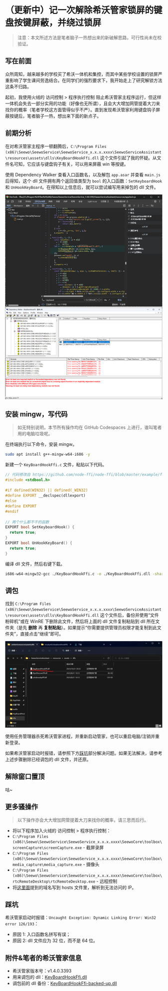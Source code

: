 # （更新中）记一次解除希沃管家锁屏的键盘按键屏蔽，并绕过锁屏

> 注意：本文所述方法是笔者脑子一热想出来的新破解思路，可行性尚未在校验证。

## 写在前面

众所周知，越来越多的学校买了希沃一体机和集控，而其中某些学校设置的锁屏严重影响了学生课间劳逸结合。在同学们的强烈要求下，我开始走上了研究解锁方法这条不归路。

起初，我使用火绒的 访问控制 > 程序执行控制 阻止希沃管家主程序运行，但这样一体机会失去一部分实用的功能（好像也无所谓），且会大大增加网管提着大刀来找你的概率（笔者学校这方面管得似乎不严）。直到发现希沃管家利用键盘钩子屏蔽按键后，笔者脑子一热，想出来下面的新点子。

<!-- more -->

## 前期分析

在对希沃管家主程序一顿翻腾后，`C:\Program Files (x86)\Seewo\SeewoService\SeewoService_x.x.x.xxxx\SeewoServiceAssistant\resources\assets\dlls\KeyBoardHookFfi.dll` 这个文件引起了我的怀疑。从文件名可知，它应该与键盘钩子有关，可以用来屏蔽 win 等按键。

使用 Dependency Walker 查看入口函数名，以及解包 `app.asar` 并查看 `main.js` 后得知，这个 dll 文件拥有两个返回值类型为 `bool` 的入口函数：`SetKeyboardHook` 和 `UnHookKeyBoard`。在得知以上信息后，就可以尝试编写用来掉包的 dll 文件。

![使用 DevTools 格式化 main.js，并找到键盘钩子相关代码](/blog/fuck-seewo-keyboard-hook/img/devtools.webp)
![使用 Dependency Walker 打开 KeyBoardHookFfi.dll](/blog/fuck-seewo-keyboard-hook/img/dw.webp)

## 安装 mingw，写代码

> 如无特别说明，本节所有操作均在 GitHub Codespaces 上进行，谁叫笔者用的电脑垃圾呢。

在终端执行以下命令，安装 mingw。

```bash
sudo apt install g++-mingw-w64-i686 -y
```

新建一个 `KeyBoardHookFfi.c` 文件，粘贴以下代码。

```cpp
// 代码修改自 https://github.com/node-ffi/node-ffi/blob/master/example/factorial/factorial.c
#include <stdbool.h>

#if defined(WIN32) || defined(_WIN32)
#define EXPORT __declspec(dllexport)
#else
#define EXPORT
#endif

// 两个什么都不干的函数
EXPORT bool SetKeyboardHook() {
  return true;
}
EXPORT bool UnHookKeyBoard() {
  return true;
}
```

编译 dll 文件，然后右键下载。

```bash
i686-w64-mingw32-gcc ./KeyBoardHookFfi.c -o ./KeyBoardHookFfi.dll -shared -fPIC
```

## 调包

找到 `C:\Program Files (x86)\Seewo\SeewoService\SeewoService_x.x.x.xxxx\SeewoServiceAssistant\resources\assets\dlls\KeyBoardHookFfi.dll` 这个文件后，备份并使用“文件粉碎机”或在 WinRE 下删除此文件，然后将上面的 dll 文件复制粘贴到 dll 所在文件夹（是先 **删除** 再 **复制粘贴**）。如果提示“你需要提供管理员权限才能复制到此文件夹”，直接点击“继续”即可。

![dlls 文件夹](/blog/fuck-seewo-keyboard-hook/img/dlls-dictionary.webp)

使用任务管理器杀死希沃管家进程，并重新启动管家，也可以重启电脑/注销并重新登录。

如果希沃管家启动时报错，请参照下方[踩坑](#踩坑)部分解决问题。如果无法解决，请参考上述步骤删除已经调包的 dll 文件，并还原。

## 解除窗口置顶

咕~

## 更多骚操作

> 以下操作亦会大大增加网管提着大刀来找你的概率，请三思而后行。

- 将以下程序加入火绒的 访问控制 > 程序执行控制：
 - `C:\Program Files (x86)\Seewo\SeewoService\SeewoService_x.x.x.xxxx\SeewoCore\toolbox\screenCapture\screenCapture.exe` - 截屏录屏
 - `C:\Program Files (x86)\Seewo\SeewoService\SeewoService_x.x.x.xxxx\SeewoCore\toolbox\media_capture\media_capture.exe` - 摄像头
 - `C:\Program Files (x86)\Seewo\SeewoService\SeewoService_x.x.x.xxxx\SeewoCore\toolbox\rtcRemoteDesktop\rtcRemoteDesktop.exe` - 远程控制
- 将[这里面](https://help.seewo.com/hugo/ANlS310tQJ)提到的域名写到 hosts 文件里，解析到无法访问的 IP。


## 踩坑

希沃管家启动时报错：`Uncaught Exception: Dynamic Linking Error: Win32 error 126/193`：

-   原因 1: 入口函数名拼写有误；
-   原因 2: dll 文件应为 32 位，而不是 64 位。

## 附件&笔者的希沃管家信息

- 希沃管家版本号：v1.4.0.3393
- 用来调包的 dll：[KeyBoardHookFfi.dll](https://qwq.dsy4567.cf/files-2/KeyBoardHookFfi.dll)
- 调包前的 dll 备份：[KeyBoardHookFfi-backed-up.dll](https://qwq.dsy4567.cf/files-2/KeyBoardHookFfi-backed-up.dll)
